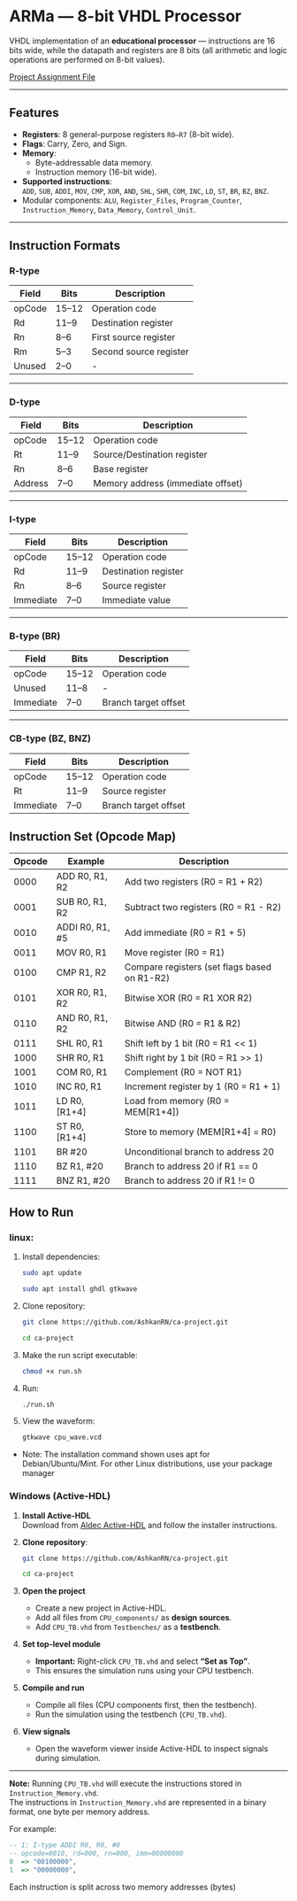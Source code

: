 # ARMa — 8-bit VHDL Processor

VHDL implementation of an **educational processor** — instructions are 16 bits wide, while the datapath and registers are 8 bits (all arithmetic and logic operations are performed on 8-bit values).
 

[Project Assignment File](https://github.com/AshkanRN/ca-project-gu/releases/download/dl/ProjectCA14032.pdf) 

---

## Features
- **Registers**: 8 general-purpose registers `R0–R7` (8-bit wide).  
- **Flags**: Carry, Zero, and Sign.  
- **Memory**:  
  - Byte-addressable data memory.  
  - Instruction memory (16-bit wide).  
- **Supported instructions**:  
  `ADD`, `SUB`, `ADDI`, `MOV`, `CMP`, `XOR`, `AND`, `SHL`, `SHR`, `COM`, `INC`, `LD`, `ST`, `BR`, `BZ`, `BNZ`.  
- Modular components: `ALU`, `Register_Files`, `Program_Counter`, `Instruction_Memory`, `Data_Memory`, `Control_Unit`.

---

## Instruction Formats

### R-type
| Field   | Bits   | Description            |
|---------|--------|------------------------|
| opCode  | 15–12  | Operation code         |
| Rd      | 11–9   | Destination register   |
| Rn      | 8–6    | First source register  |
| Rm      | 5–3    | Second source register |
| Unused  | 2–0    | -                      |

---

### D-type
| Field   | Bits   | Description                        |
|---------|--------|------------------------------------|
| opCode  | 15–12  | Operation code                     |
| Rt      | 11–9   | Source/Destination register        |
| Rn      | 8–6    | Base register                      |
| Address | 7–0    | Memory address (immediate offset)  |

---

### I-type
| Field      | Bits   | Description             |
|------------|--------|-------------------------|
| opCode     | 15–12  | Operation code          |
| Rd         | 11–9   | Destination register    |
| Rn         | 8–6    | Source register         |
| Immediate  | 7–0    | Immediate value         |

---

### B-type (BR)
| Field     | Bits   | Description            |
|-----------|--------|------------------------|
| opCode    | 15–12  | Operation code         |
| Unused    | 11–8   | -                      |
| Immediate | 7–0    | Branch target offset   |

---

### CB-type (BZ, BNZ)
| Field     | Bits   | Description            |
|-----------|--------|------------------------|
| opCode    | 15–12  | Operation code         |
| Rt        | 11–9   | Source register        |
| Immediate | 7–0    | Branch target offset   |



## Instruction Set (Opcode Map)

| Opcode | Example            | Description                                |
|--------|--------------------|--------------------------------------------|
| 0000   | ADD R0, R1, R2     | Add two registers (R0 = R1 + R2)           |
| 0001   | SUB R0, R1, R2     | Subtract two registers (R0 = R1 - R2)      |
| 0010   | ADDI R0, R1, #5    | Add immediate (R0 = R1 + 5)                |
| 0011   | MOV R0, R1         | Move register (R0 = R1)                    |
| 0100   | CMP R1, R2         | Compare registers (set flags based on R1-R2) |
| 0101   | XOR R0, R1, R2     | Bitwise XOR (R0 = R1 XOR R2)                 |
| 0110   | AND R0, R1, R2     | Bitwise AND (R0 = R1 & R2)                 |
| 0111   | SHL R0, R1         | Shift left by 1 bit (R0 = R1 << 1)         |
| 1000   | SHR R0, R1         | Shift right by 1 bit (R0 = R1 >> 1)        |
| 1001   | COM R0, R1         | Complement (R0 = NOT R1)                   |
| 1010   | INC R0, R1         | Increment register by 1 (R0 = R1 + 1)      |
| 1011   | LD R0, [R1+4]      | Load from memory (R0 = MEM[R1+4])          |
| 1100   | ST R0, [R1+4]      | Store to memory (MEM[R1+4] = R0)           |
| 1101   | BR #20             | Unconditional branch to address 20         |
| 1110   | BZ R1, #20         | Branch to address 20 if R1 == 0            |
| 1111   | BNZ R1, #20        | Branch to address 20 if R1 != 0            |




## How to Run

### linux:



1. Install dependencies:

   ```bash
   sudo apt update
   ```
   ```bash
   sudo apt install ghdl gtkwave
   ```

2. Clone repository:

   ```bash
   git clone https://github.com/AshkanRN/ca-project.git
   ```
   ```bash
   cd ca-project
   ```

3. Make the run script executable:

   ```bash
   chmod +x run.sh
   ```

4. Run:

   ```bash
   ./run.sh
   ```

5. View the waveform:
   ```bash
   gtkwave cpu_wave.vcd
   ```

  
 - Note: The installation command shown uses apt for Debian/Ubuntu/Mint. For other Linux distributions, use your package manager


### Windows (Active-HDL)

1. **Install Active-HDL**  
   Download from [Aldec Active-HDL](https://www.aldec.com/en/products/fpga_simulation/active_hdl_student) and follow the installer instructions.

3. **Clone repository**:

   ```bash
   git clone https://github.com/AshkanRN/ca-project.git
   ```
   ```bash
   cd ca-project
   ```

4. **Open the project**  
   - Create a new project in Active-HDL.  
   - Add all files from `CPU_components/` as **design sources**.  
   - Add `CPU_TB.vhd` from `Testbenches/` as a **testbench**.

5. **Set top-level module**  
   - **Important:** Right-click `CPU_TB.vhd` and select **“Set as Top”**.  
   - This ensures the simulation runs using your CPU testbench.

6. **Compile and run**  
   - Compile all files (CPU components first, then the testbench).  
   - Run the simulation using the testbench (`CPU_TB.vhd`).  

7. **View signals**  
   - Open the waveform viewer inside Active-HDL to inspect signals during simulation.


---

 **Note:** Running `CPU_TB.vhd` will execute the instructions stored in `Instruction_Memory.vhd`.  
 The instructions in `Instruction_Memory.vhd` are represented in a binary format, one byte per memory address.  
 
 For example:
 
 ```vhdl
 -- 1: I-type ADDI R0, R0, #0
 -- opcode=0010, rd=000, rn=000, imm=00000000
 0  => "00100000", 
 1  => "00000000",
 
 ```
 
Each instruction is split across two memory addresses (bytes)

